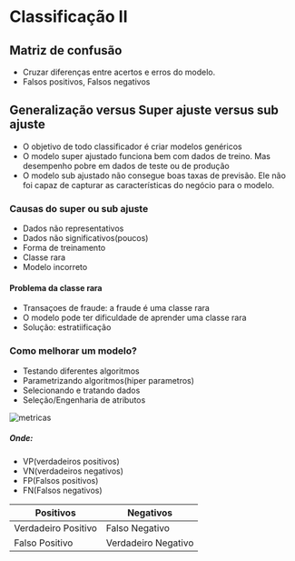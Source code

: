 # Classificação II

## Matriz de confusão
 - Cruzar diferenças entre acertos e erros do modelo.
 - Falsos positivos, Falsos negativos
 
## Generalização versus Super ajuste versus sub ajuste
 - O objetivo de todo classificador é criar modelos genéricos
 - O modelo super ajustado funciona bem com dados de treino. Mas desempenho pobre em dados de teste ou de produção
 - O modelo sub ajustado não consegue boas taxas de previsão. Ele não foi capaz de capturar as características do negócio para o modelo.


### Causas do super ou sub ajuste
 - Dados não representativos
 - Dados não significativos(poucos)
 - Forma de treinamento
 - Classe rara
 - Modelo incorreto


#### Problema da classe rara
 - Transaçoes de fraude: a fraude é uma classe rara
 - O modelo pode ter dificuldade de aprender uma classe rara
 - Solução: estratiificação
 
 
### Como melhorar um modelo?
 - Testando diferentes algoritmos
 - Parametrizando algoritmos(hiper parametros)
 - Selecionando e tratando dados
 - Seleção/Engenharia de atributos
 
 ![metricas](./metricas.png)
 
##### Onde:
 - VP(verdadeiros positivos)
 - VN(verdadeiros negativos)
 - FP(Falsos positivos)
 - FN(Falsos negativos)
 
 
 
 | Positivos | Negativos |
 | --------- | --------- |
 | Verdadeiro Positivo | Falso Negativo |
 | Falso Positivo | Verdadeiro Negativo |
 
 
 
 
 
 